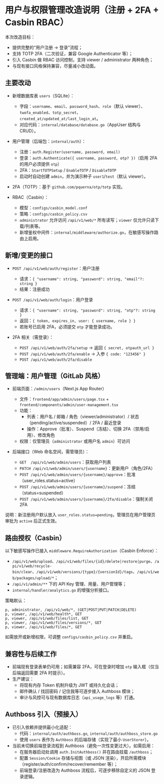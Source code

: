 # 用户与权限管理改造说明（注册 + 2FA + Casbin RBAC）

本次改造目标：

- 提供完整的“用户注册 → 登录”流程；
- 支持 TOTP 2FA（二次验证，兼容 Google Authenticator 等）；
- 引入 Casbin 做 RBAC 访问控制，支持 viewer / administrator 两种角色；
- 与现有接口风格保持兼容，尽量减小改动面。

## 主要改动

- 新增数据库表 `users`（SQLite）：
  - 字段：`username`、`email`、`password_hash`、`role`（默认 viewer）、`twofa_enabled`、`totp_secret`、`created_at/updated_at/last_login_at`。
  - 对应代码：`internal/database/database.go`（AppUser 结构与 CRUD）。

- 用户管理（后端包：`internal/auth`）：
  - 注册：`auth.Register(username, password, email)`
  - 登录：`auth.Authenticate({ username, password, otp? })`（启用 2FA 的用户必须提供 `otp`）
  - 2FA：`StartTOTPSetup` / `EnableTOTP` / `DisableTOTP`
  - 启动时自动创建 `admin`，并为演示种子 `user1`/`test`（默认 viewer）。

- 2FA（TOTP）：基于 `github.com/pquerna/otp/totp` 实现。

- RBAC（Casbin）：
  - 模型：`configs/casbin_model.conf`
  - 策略：`configs/casbin_policy.csv`
  - `administrator` 允许访问 `/api/v1/web/*` 所有读写；`viewer` 仅允许只读下载/列表等。
  - 新增鉴权中间件：`internal/middleware/authorize.go`，在敏感写操作路由上启用。

## 新增/变更的接口

- `POST /api/v1/web/auth/register`：用户注册
  - 请求：`{ "username": string, "password": string, "email"?: string }`
  - 结果：注册成功

- `POST /api/v1/web/auth/login`：用户登录
  - 请求：`{ "username": string, "password": string, "otp"?: string }`
  - 返回：`{ token, expires_in, user: { username, role } }`
  - 若账号已启用 2FA，必须提交 `otp` 才能登录成功。

- 2FA 相关（需登录）：
  - `POST /api/v1/web/auth/2fa/setup` → 返回 `{ secret, otpauth_url }`
  - `POST /api/v1/web/auth/2fa/enable` → 入参 `{ code: "123456" }`
  - `POST /api/v1/web/auth/2fa/disable`

## 管理端：用户管理（GitLab 风格）

- 前端页面：`/admin/users`（Next.js App Router）
  - 文件：`frontend/app/admin/users/page.tsx` + `frontend/components/admin/user-management.tsx`
  - 功能：
    - 列表：用户名 / 邮箱 / 角色（viewer/administrator）/ 状态（pending/active/suspended）/ 2FA / 最近登录
    - 操作：Approve（批准）、Suspend（冻结）、切换 2FA（禁用/启用）、修改角色
  - 权限：仅管理员（`administrator` 或用户名 `admin`）可访问

- 后端接口（Web 命名空间，需管理员）：
  - `GET  /api/v1/web/admin/users`：获取用户列表
  - `PATCH /api/v1/web/admin/users/{username}`：更新用户（角色/2FA）
  - `POST /api/v1/web/admin/users/{username}/approve`：批准（user_roles.status=active）
  - `POST /api/v1/web/admin/users/{username}/suspend`：冻结（status=suspended）
  - `POST /api/v1/web/admin/users/{username}/2fa/disable`：强制关闭 2FA

说明：新注册用户默认放入 `user_roles.status=pending`，管理员在用户管理页审批为 `active` 后正式生效。

## 路由授权（Casbin）

以下敏感写操作已接入 `middleware.RequireAuthorization`（Casbin Enforce）：

- `/api/v1/web/upload`、`/api/v1/web/files/{id}/delete|restore|purge`、`/api/v1/web/recycle-bin/clear`、`/api/v1/web/versions/{type}/{versionId}/tags`、`/api/v1/web/packages/upload/*`；
- `/api/v1/admin/**` 下的 API Key 管理、用量、用户管理等；
- `internal/handler/analytics.go` 的增强分析接口。

策略默认：

```
p, administrator, /api/v1/web/*, (GET|POST|PUT|PATCH|DELETE)
p, viewer, /api/v1/web/health*, GET
p, viewer, /api/v1/web/files/list, GET
p, viewer, /api/v1/web/files/versions/*, GET
p, viewer, /api/v1/web/files/*, GET
```

如需放开或新增权限，可调整 `configs/casbin_policy.csv` 并重启。

## 兼容性与后续工作

- 前端现有登录表单仍可用；如需兼容 2FA，可在登录时增加 `otp` 输入框（仅当后端返回需要 2FA 时提示）。
- 生产建议：
  - 将现有内存 Token 机制升级为 JWT 或持久化会话；
  - 邮件确认 / 找回密码 / 记住我等可逐步接入 Authboss 模块；
  - 审计与风控可与现有数据库日志（`api_usage_logs` 等）打通。

## Authboss 引入（预接入）

- 已引入依赖并提供最小化适配：
  - 代码：`internal/auth/authboss.go`, `internal/auth/authboss_store.go`
  - 使用 `users` 表作为 `Authboss` 的后端存储（实现了最小 `UserStorer`）。
- 当前未切换前端登录流程到 Authboss（避免一次性变更过大）。如需启用：
  - 在服务器启动处调用 `auth.InitAuthboss()` 并在路由挂载 `/authboss`；
  - 配置 `Session/Cookie` 存储与视图（或 JSON 渲染），开启所需模块（register/auth/confirm/recover/remember 等）；
  - 前端登录/注册改造为 Authboss 流程后，可逐步移除自定义的 JSON 登录逻辑。
